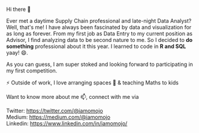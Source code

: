  
Hi there 👋

Ever met a daytime Supply Chain professional and late-night Data Analyst?
Well, that's me! I have always been fascinated by data and visualization for as long as forever. From my first job as Data Entry to my current position as Advisor, I find analyzing data to be second nature to me. So I decided to **do something** professional about it this year. I learned to code in **R and SQL** yaay! 😄.

As you can guess, I am super stoked and looking forward to participating in my first competition. 

⚡ Outside of work, I love arranging spaces 🌱 & teaching Maths to kids

Want to know more about me 📫, connect with me via

Twitter: https://twitter.com/@iamomojo  
Medium: https://medium.com/@iamomojo  
Linkedin: https://www.linkedin.com/in/iamomojo/  


